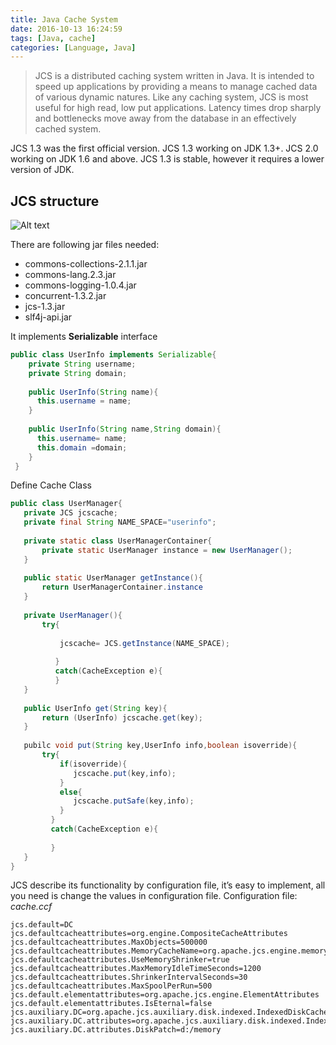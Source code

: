 ```yaml
---
title: Java Cache System
date: 2016-10-13 16:24:59
tags: [Java, cache]
categories: [Language, Java]
---
```


> JCS is a distributed caching system written in Java. It is intended to speed up applications by providing a means to manage cached data of various dynamic natures. Like any caching system, JCS is most useful for high read, low put applications. Latency times drop sharply and bottlenecks move away from the database in an effectively cached system.

JCS 1.3 was the first official version. JCS 1.3 working on JDK 1.3+. JCS 2.0 working on JDK 1.6 and above. JCS 1.3 is stable, however it requires a lower version of JDK.

## JCS structure

![Alt text](http://og2api1gp.bkt.clouddn.com/static/images/jcs.jpg "Optional title")

There are following jar files needed:

* commons-collections-2.1.1.jar
* commons-lang.2.3.jar
* commons-logging-1.0.4.jar
* concurrent-1.3.2.jar
* jcs-1.3.jar
* slf4j-api.jar

It implements **Serializable** interface

```java
public class UserInfo implements Serializable{  
    private String username;  
    private String domain;  
  
    public UserInfo(String name){  
      this.username = name;  
    }  
  
    public UserInfo(String name,String domain){  
      this.username= name;  
      this.domain =domain;  
    }  
 }
 ```

 Define Cache Class

 ```java
 public class UserManager{  
    private JCS jcscache;  
    private final String NAME_SPACE="userinfo";  
       
    private static class UserManagerContainer{  
        private static UserManager instance = new UserManager();   
    }  
  
    public static UserManager getInstance(){  
        return UserManagerContainer.instance  
    }  
  
    private UserManager(){  
        try{             
  
            jcscache= JCS.getInstance(NAME_SPACE);  
  
           }  
           catch(CacheException e){  
           }  
    }  
  
    public UserInfo get(String key){  
        return (UserInfo) jcscache.get(key);  
    }  
  
    pubilc void put(String key,UserInfo info,boolean isoverride){  
        try{  
            if(isoverride){  
               jcscache.put(key,info);  
            }  
            else{  
               jcscache.putSafe(key,info);  
            }  
          }  
          catch(CacheException e){  
  
          }  
    }  
}
```

JCS describe its functionality by configuration file, it’s easy to implement, all you need is change the values in configuration file.
Configuration file: *cache.ccf*

```
jcs.default=DC  
jcs.defaultcacheattributes=org.engine.CompositeCacheAttributes  
jcs.defaultcacheattributes.MaxObjects=500000  
jcs.defaultcacheattributes.MemoryCacheName=org.apache.jcs.engine.memory.lru.LRUMemoryCache  
jcs.defaultcacheattributes.UseMemoryShrinker=true  
jcs.defaultcacheattributes.MaxMemoryIdleTimeSeconds=1200  
jcs.defaultcacheattributes.ShrinkerIntervalSeconds=30  
jcs.defaultcacheattributes.MaxSpoolPerRun=500  
jcs.default.elementattributes=org.apache.jcs.engine.ElementAttributes  
jcs.default.elementattributes.IsEternal=false  
jcs.auxiliary.DC=org.apache.jcs.auxiliary.disk.indexed.IndexedDiskCacheFactory  
jcs.auxiliary.DC.attributes=org.apache.jcs.auxiliary.disk.indexed.IndexedDiskCacheAttribute  
jcs.auxiliary.DC.attributes.DiskPatch=d:/memory
```
